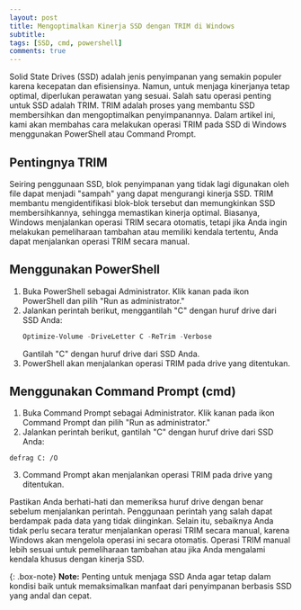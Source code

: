 ```yaml
---
layout: post
title: Mengoptimalkan Kinerja SSD dengan TRIM di Windows
subtitle: 
tags: [SSD, cmd, powershell]
comments: true
---
```


Solid State Drives (SSD) adalah jenis penyimpanan yang semakin populer karena kecepatan dan efisiensinya. Namun, untuk menjaga kinerjanya tetap optimal, diperlukan perawatan yang sesuai. Salah satu operasi penting untuk SSD adalah TRIM. TRIM adalah proses yang membantu SSD membersihkan dan mengoptimalkan penyimpanannya. Dalam artikel ini, kami akan membahas cara melakukan operasi TRIM pada SSD di Windows menggunakan PowerShell atau Command Prompt.

## Pentingnya TRIM

Seiring penggunaan SSD, blok penyimpanan yang tidak lagi digunakan oleh file dapat menjadi "sampah" yang dapat mengurangi kinerja SSD. TRIM membantu mengidentifikasi blok-blok tersebut dan memungkinkan SSD membersihkannya, sehingga memastikan kinerja optimal. Biasanya, Windows menjalankan operasi TRIM secara otomatis, tetapi jika Anda ingin melakukan pemeliharaan tambahan atau memiliki kendala tertentu, Anda dapat menjalankan operasi TRIM secara manual.

## Menggunakan PowerShell

1. Buka PowerShell sebagai Administrator. Klik kanan pada ikon PowerShell dan pilih "Run as administrator."
2. Jalankan perintah berikut, menggantilah "C" dengan huruf drive dari SSD Anda:
   ```powershell
   Optimize-Volume -DriveLetter C -ReTrim -Verbose
   ```
   Gantilah "C" dengan huruf drive dari SSD Anda.
3. PowerShell akan menjalankan operasi TRIM pada drive yang ditentukan.

## Menggunakan Command Prompt (cmd)
1. Buka Command Prompt sebagai Administrator. Klik kanan pada ikon Command Prompt dan pilih "Run as administrator."
2. Jalankan perintah berikut, gantilah "C" dengan huruf drive dari SSD Anda:
```
defrag C: /O
```
3. Command Prompt akan menjalankan operasi TRIM pada drive yang ditentukan.

Pastikan Anda berhati-hati dan memeriksa huruf drive dengan benar sebelum menjalankan perintah. Penggunaan perintah yang salah dapat berdampak pada data yang tidak diinginkan. Selain itu, sebaiknya Anda tidak perlu secara teratur menjalankan operasi TRIM secara manual, karena Windows akan mengelola operasi ini secara otomatis. Operasi TRIM manual lebih sesuai untuk pemeliharaan tambahan atau jika Anda mengalami kendala khusus dengan kinerja SSD.

{: .box-note}
**Note:**
Penting untuk menjaga SSD Anda agar tetap dalam kondisi baik untuk memaksimalkan manfaat dari penyimpanan berbasis SSD yang andal dan cepat.
